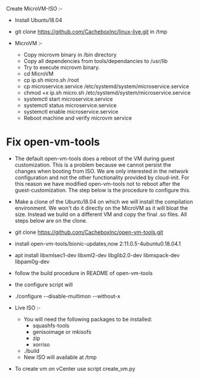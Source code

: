Create MicroVM-ISO :- 

* Install Ubuntu18.04

* git clone https://github.com/CacheboxInc/linux-live.git in /tmp

* MicroVM :-
   
   - Copy microvm binary in /bin directory
   - Copy all dependencies from tools/dependancies to /usr/lib
   - Try to execute microvm binary.
   - cd MicroVM
   - cp ip.sh micro.sh  /root
   - cp microservice.service  /etc/systemd/system/microservice.service 
   - chmod +x ip.sh micro.sh /etc/systemd/system/microservice.service
   - systemctl start microservice.service
   - systemctl status microservice.service
   - systemctl enable microservice.service
   - Reboot machine and verify microvm service

# Fix open-vm-tools

* The default open-vm-tools does a reboot of the VM during guest customization. This is a problem because we cannot persist the changes when booting from ISO. We are only interested in the network configuration and not the other functionality provided by cloud-init. For this reason we have modified open-vm-tools not to reboot after the guest-customization. The step below is the procedure to configure this.
* Make a clone of the Ubuntu18.04 on which we will install the compilation environment. We won't do it directly on the MicroVM as it will bloat the size. Instead we build on a different VM and copy the final .so files. All steps below are on the clone.
* git clone https://github.com/CacheboxInc/open-vm-tools.git
* install open-vm-tools/bionic-updates,now 2:11.0.5-4ubuntu0.18.04.1
* apt install  libxmlsec1-dev  libxml2-dev  libglib2.0-dev libmspack-dev libpam0g-dev
* follow the build procedure in README of open-vm-tools
* the configure script will
* ./configure --disable-multimon --without-x 

* Live ISO :-

   - You will need the following packages to be installed:
      - squashfs-tools
      - genisoimage or mkisofs
      - zip
      - xorriso
   - ./build
   - New ISO will available at /tmp

* To create vm on vCenter use script create_vm.py

